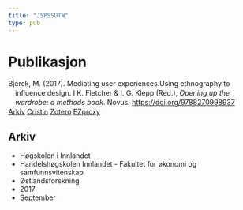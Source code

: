 ```yaml
---
title: "J5PSSUTW"
type: pub
---
```

<h1>Publikasjon</h1>
<article id="csl-bib-container-J5PSSUTW" class="csl-bib-container">
  <div class="csl-bib-body" style="line-height: 1.35; padding-left: 1em; text-indent:-1em;">
  <div class="csl-entry">Bjerck, M. (2017). Mediating user experiences.Using ethnography to influence design. I K. Fletcher &amp; I. G. Klepp (Red.), <i>Opening up the wardrobe: a methods book</i>. Novus. <a href="https://doi.org/9788270998937">https://doi.org/9788270998937</a></div>
</div>
  <div class="csl-bib-buttons">
    <a href="#taxonomy-article-J5PSSUTW" class="csl-bib-button">Arkiv</a>
    <a href alt="Cristin URL" class="csl-bib-button">Cristin</a>
    <a href alt="Zotero URL" class="csl-bib-button">Zotero</a>
    <a href="http://ezproxy.inn.no/login?url=https://doi.org/9788270998937" class="csl-bib-button">EZproxy</a>
  </div>
  <div id="csl-bib-meta-container-J5PSSUTW"></div>
</article>
<div id="csl-bib-meta-J5PSSUTW" class="csl-bib-meta">
  <article id="taxonomy-article-J5PSSUTW" class="taxonomy-article">
    <h1>Arkiv</h1>
    <ul>
      <li>Høgskolen i Innlandet</li>
      <li>Handelshøgskolen Innlandet - Fakultet for økonomi og samfunnsvitenskap</li>
      <li>Østlandsforskning</li>
      <li>2017</li>
      <li>September</li>
    </ul>
  </article>
</div>

